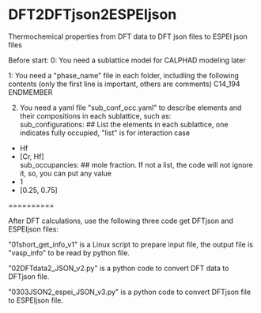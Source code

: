 # DFT2DFTjson2ESPEIjson
Thermochemical properties from DFT data to DFT json files to ESPEI json files

Before start: 
0: You need a sublattice model for CALPHAD modeling later 

1: You need a "phase_name" file in each folder, includling the following contents (only the first line is important, others are comments)
C14_194
ENDMEMBER

2. You need a yaml file "sub_conf_occ.yaml" to describe elements and their compositions in each sublattice, such as:  
sub_configurations: ## List the elements in each sublattice, one indicates fully occupied, "list" is for interaction case 
  - Hf
  - [Cr, Hf]  
sub_occupancies:    ## mole fraction. If not a list, the code will not ignore it, so, you can put any value
  - 1
  - [0.25, 0.75]

==========

After DFT calculations, use the following three code get DFTjson and ESPEIjson files:

"01short_get_info_v1" is a Linux script to prepare input file, the output file is "vasp_info" to be read by python file.

"02DFTdata2_JSON_v2.py" is a python code to convert DFT data to DFTjson file. 

"0303JSON2_espei_JSON_v3.py" is a python code to convert DFTjson file to ESPEIjson file.
